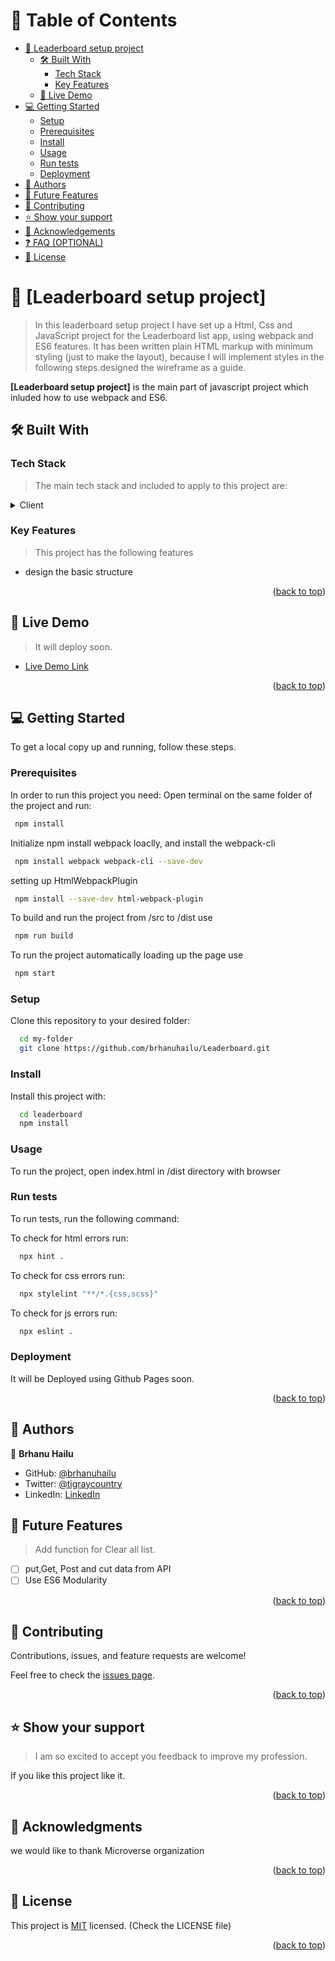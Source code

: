 <a name="readme-top"></a>

# 📗 Table of Contents

- [📖 Leaderboard setup project](#about-project)
  - [🛠 Built With](#built-with)
    - [Tech Stack](#tech-stack)
    - [Key Features](#key-features)
  - [🚀 Live Demo](#live-demo)
- [💻 Getting Started](#getting-started)
  - [Setup](#setup)
  - [Prerequisites](#prerequisites)
  - [Install](#install)
  - [Usage](#usage)
  - [Run tests](#run-tests)
  - [Deployment](#triangular_flag_on_post-deployment)
- [👥 Authors](#authors)
- [🔭 Future Features](#future-features)
- [🤝 Contributing](#contributing)
- [⭐️ Show your support](#support)
- [🙏 Acknowledgements](#acknowledgements)
- [❓ FAQ (OPTIONAL)](#faq)
- [📝 License](#license)

<!-- PROJECT DESCRIPTION -->

# 📖 [Leaderboard setup project] <a name="about-project"></a>

> In this leaderboard setup project I have set up a Html, Css and JavaScript project for the Leaderboard list app, using webpack and ES6 features.
> It has been written plain HTML markup with minimum styling (just to make the layout), because I will implement styles in the following steps.designed the wireframe as a guide.

**[Leaderboard setup project]** is the main part of javascript project which inluded how to use webpack and ES6.

## 🛠 Built With <a name="built-with"></a>

### Tech Stack <a name="tech-stack"></a>

> The main tech stack and included to apply to this project are:

<details>
  <summary>Client</summary>
  <ul>
    <li><a href="https://www.w3schools.com/html/default.asp">Html</a></li>
    <li><a href="https://www.w3schools.com/css/default.asp">CSS</a></li>
    <li><a href="https://www.w3schools.com/js/">Javascript</a></li>
    <li><a href="https://webpack.js.org/guides/getting-started/">Webpack bundler</a></li>
    <li><a href="https://webpack.js.org/guides/getting-started/">HtmlWebpackPlugin</a></li>
    <li><a href="https://webpack.js.org/guides/output-management/">style-loader and css-loader</a></li>
  </ul>
</details>

<!-- Features -->

### Key Features <a name="key-features"></a>

> This project has the following features

- design the basic structure

<p align="right">(<a href="#readme-top">back to top</a>)</p>
<!--video description-->
<!-- LIVE DEMO -->

## 🚀 Live Demo <a name="live-demo"></a>

> It will deploy soon.

- [Live Demo Link]()

<p align="right">(<a href="#readme-top">back to top</a>)</p>

## 💻 Getting Started <a name="getting-started"></a>

To get a local copy up and running, follow these steps.

### Prerequisites

In order to run this project you need:
Open terminal on the same folder of the project and run:

```sh
 npm install
```

Initialize npm install webpack loaclly, and install the webpack-cli

```sh
 npm install webpack webpack-cli --save-dev
```

setting up HtmlWebpackPlugin

```sh
 npm install --save-dev html-webpack-plugin
```

To build and run the project from /src to /dist use

```sh
 npm run build
```

To run the project automatically loading up the page use

```sh
 npm start
```

### Setup

Clone this repository to your desired folder:

```sh
  cd my-folder
  git clone https://github.com/brhanuhailu/Leaderboard.git
```

### Install

Install this project with:

```sh
  cd leaderboard
  npm install
```

### Usage

To run the project, open index.html in /dist directory with browser

### Run tests

To run tests, run the following command:

To check for html errors run:

```sh
  npx hint .
```

To check for css errors run:

```sh
  npx stylelint "**/*.{css,scss}"
```

To check for js errors run:

```sh
  npx eslint .
```

### Deployment

It will be Deployed using Github Pages soon.

<p align="right">(<a href="#readme-top">back to top</a>)</p>

<!-- AUTHORS -->

## 👥 Authors <a name="authors"></a>

👤 **Brhanu Hailu**

- GitHub: [@brhanuhailu](https://github.com/brhanuhailu)
- Twitter: [@tigraycountry](https://twitter.com/TigrayCountry)
- LinkedIn: [LinkedIn](https://www.linkedin.com/in/brhanu-hailu-85578a246/)

<!-- FUTURE FEATURES -->

## 🔭 Future Features <a name="future-features"></a>

> Add function for Clear all list.

- [ ] put,Get, Post and cut data from API
- [ ] Use ES6 Modularity

<p align="right">(<a href="#readme-top">back to top</a>)</p>

<!-- CONTRIBUTING -->

## 🤝 Contributing <a name="contributing"></a>

Contributions, issues, and feature requests are welcome!

Feel free to check the [issues page](https://github.com/brhanuhailu/Leaderboard/issues).

<p align="right">(<a href="#readme-top">back to top</a>)</p>

<!-- SUPPORT -->

## ⭐️ Show your support <a name="support"></a>

> I am so excited to accept you feedback to improve my profession.

If you like this project like it.

<p align="right">(<a href="#readme-top">back to top</a>)</p>

<!-- ACKNOWLEDGEMENTS -->

## 🙏 Acknowledgments <a name="acknowledgements"></a>

we would like to thank Microverse organization

<p align="right">(<a href="#readme-top">back to top</a>)</p>

<!-- FAQ (optional) -->

<!-- LICENSE -->

## 📝 License <a name="license"></a>

 This project is [MIT](https://github.com/brhanuhailu/Leaderboard/blob/development/LICENSE) licensed.
(Check the LICENSE file)

<p align="right">(<a href="#readme-top">back to top</a>)</p>
